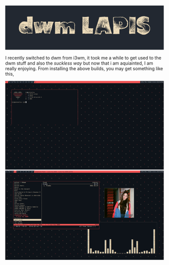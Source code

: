 ![](img/header/header.png)

I recently switched to dwm from i3wm, it took me a while to get used to the dwm stuff and also the *suckless way* but now that i am aquiainted, I am really enjoying.
From installing the above builds, you may get something like this,

![](img/screenshot/2022-01-09_17-17.png) <br>
![](img/screenshot/2022-01-09_17-13.png)
